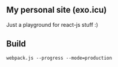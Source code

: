 ## My personal site (exo.icu)

Just a playground for react-js stuff :)


## Build
```webpack.js --progress --mode=production```